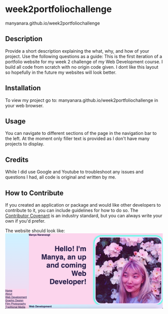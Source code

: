 # week2portfoliochallenge
manyanara.github.io/week2portfoliochallenge

## Description

Provide a short description explaining the what, why, and how of your project. Use the following questions as a guide:
This is the first iteration of a portfolio website for my week 2 challenge of my Web Development course. I build all code from scratch with no origin code given. 
I dont like this layout so hopefully in the future my websites will look better.

## Installation

To view my project go to:
manyanara.github.io/week2portfoliochallenge
in your web browser.



## Usage

You can navigate to different sections of the page in the navigation bar to the left. At the moment only filler text is provided as I don't have many projects to display.

## Credits

While I did use Google and Youtube to troubleshoot any issues and questions I had, all code is original and written by me. 


## How to Contribute

If you created an application or package and would like other developers to contribute to it, you can include guidelines for how to do so. The [Contributor Covenant](https://www.contributor-covenant.org/) is an industry standard, but you can always write your own if you'd prefer.

The website should look like: 
<img src="./assets/screenshot.png">